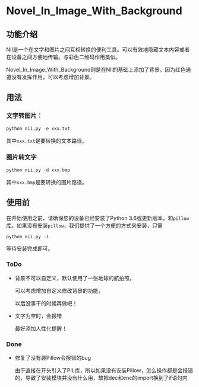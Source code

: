 # Novel_In_Image_With_Background

## 功能介绍

NII是一个在文字和图片之间互相转换的便利工具。可以有效地隐藏文本内容或者在设备之间方便地传输。与彩色二维码作用类似。

Novel_In_Image_With_Background则是在NII的基础上添加了背景，因为红色通道没有发挥作用，可以考虑增加背景。

## 用法

### 文字转图片：

```python
python nii.py -e xxx.txt
```

其中`xxx.txt`是要转换的文本路径。

### 图片转文字

```python
python nii.py -d xxx.bmp
```

其中`xxx.bmp`是要转换的图片路径。

## 使用前

在开始使用之前，请确保您的设备已经安装了Python 3.6或更新版本，和`pillow`库。如果没有安装`pillow`，我们提供了一个方便的方式来安装，只需

```python
python nii.py -i
```

等待安装完成即可。

### ToDo

* 背景不可以自定义，默认使用了一张地球的航拍照，

	可以考虑增加自定义修改背景的功能，

	以后没事干的时候再做吧！
* 文字为空时，会报错

	最好添加人性化提醒！

### Done

* 修复了没有装Pillow会报错的bug

	由于直接在开头引入了PIL库，所以如果没有安装Pillow，怎么操作都是会报错的，导致了安装模块并没有什么用，故把dec和enc的import换到了if语句内